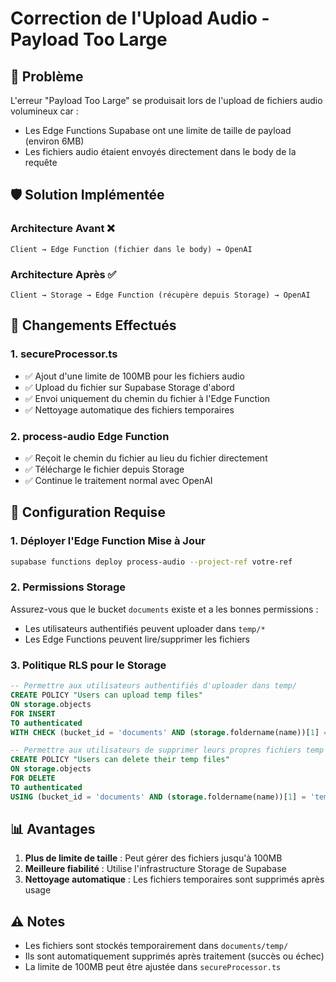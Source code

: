 # Correction de l'Upload Audio - Payload Too Large

## 🚨 Problème

L'erreur "Payload Too Large" se produisait lors de l'upload de fichiers audio volumineux car :
- Les Edge Functions Supabase ont une limite de taille de payload (environ 6MB)
- Les fichiers audio étaient envoyés directement dans le body de la requête

## 🛡️ Solution Implémentée

### Architecture Avant ❌
```
Client → Edge Function (fichier dans le body) → OpenAI
```

### Architecture Après ✅
```
Client → Storage → Edge Function (récupère depuis Storage) → OpenAI
```

## 📝 Changements Effectués

### 1. **secureProcessor.ts**
- ✅ Ajout d'une limite de 100MB pour les fichiers audio
- ✅ Upload du fichier sur Supabase Storage d'abord
- ✅ Envoi uniquement du chemin du fichier à l'Edge Function
- ✅ Nettoyage automatique des fichiers temporaires

### 2. **process-audio Edge Function**
- ✅ Reçoit le chemin du fichier au lieu du fichier directement
- ✅ Télécharge le fichier depuis Storage
- ✅ Continue le traitement normal avec OpenAI

## 🚀 Configuration Requise

### 1. **Déployer l'Edge Function Mise à Jour**
```bash
supabase functions deploy process-audio --project-ref votre-ref
```

### 2. **Permissions Storage**
Assurez-vous que le bucket `documents` existe et a les bonnes permissions :
- Les utilisateurs authentifiés peuvent uploader dans `temp/*`
- Les Edge Functions peuvent lire/supprimer les fichiers

### 3. **Politique RLS pour le Storage**
```sql
-- Permettre aux utilisateurs authentifiés d'uploader dans temp/
CREATE POLICY "Users can upload temp files"
ON storage.objects
FOR INSERT
TO authenticated
WITH CHECK (bucket_id = 'documents' AND (storage.foldername(name))[1] = 'temp');

-- Permettre aux utilisateurs de supprimer leurs propres fichiers temp
CREATE POLICY "Users can delete their temp files"
ON storage.objects
FOR DELETE
TO authenticated
USING (bucket_id = 'documents' AND (storage.foldername(name))[1] = 'temp' AND auth.uid()::text = owner);
```

## 📊 Avantages

1. **Plus de limite de taille** : Peut gérer des fichiers jusqu'à 100MB
2. **Meilleure fiabilité** : Utilise l'infrastructure Storage de Supabase
3. **Nettoyage automatique** : Les fichiers temporaires sont supprimés après usage

## ⚠️ Notes

- Les fichiers sont stockés temporairement dans `documents/temp/`
- Ils sont automatiquement supprimés après traitement (succès ou échec)
- La limite de 100MB peut être ajustée dans `secureProcessor.ts` 